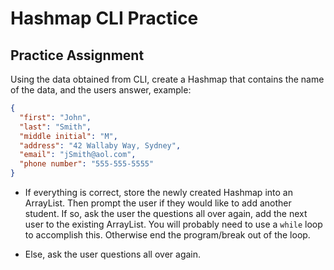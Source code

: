 # Hashmap CLI Practice

## Practice Assignment

Using the data obtained from CLI, create a Hashmap that contains the name of the data, and the users answer, example:
  
  ```json
  {
    "first": "John",
    "last": "Smith",
    "middle initial": "M",
    "address": "42 Wallaby Way, Sydney",
    "email": "jSmith@aol.com",
    "phone number": "555-555-5555" 
  }
  ```

  * If everything is correct, store the newly created Hashmap into an ArrayList. Then prompt the user if they would like to add another student. If so, ask the user the questions all over again, add the next user to the existing ArrayList. You will probably need to use a `while` loop to accomplish this. Otherwise end the program/break out of the loop.

  * Else, ask the user questions all over again.
